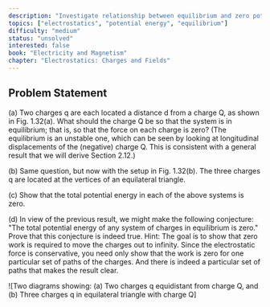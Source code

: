 ```yaml
---
description: "Investigate relationship between equilibrium and zero potential energy"
topics: ["electrostatics", "potential energy", "equilibrium"]
difficulty: "medium"
status: "unsolved"
interested: false
book: "Electricity and Magnetism"
chapter: "Electrostatics: Charges and Fields"
---
```


## Problem Statement
(a) Two charges q are each located a distance d from a charge Q, as shown in Fig. 1.32(a). What should the charge Q be so that the system is in equilibrium; that is, so that the force on each charge is zero? (The equilibrium is an unstable one, which can be seen by looking at longitudinal displacements of the (negative) charge Q. This is consistent with a general result that we will derive Section 2.12.)

(b) Same question, but now with the setup in Fig. 1.32(b). The three charges q are located at the vertices of an equilateral triangle.

(c) Show that the total potential energy in each of the above systems is zero.

(d) In view of the previous result, we might make the following conjecture: "The total potential energy of any system of charges in equilibrium is zero." Prove that this conjecture is indeed true. Hint: The goal is to show that zero work is required to move the charges out to infinity. Since the electrostatic force is conservative, you need only show that the work is zero for one particular set of paths of the charges. And there is indeed a particular set of paths that makes the result clear.

![Two diagrams showing: (a) Two charges q equidistant from charge Q, and (b) Three charges q in equilateral triangle with charge Q]

